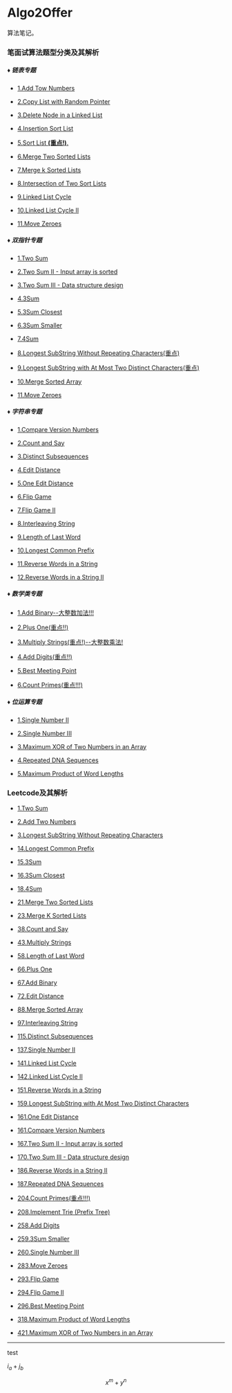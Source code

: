 <head>
<script src="https://cdn.mathjax.org/mathjax/latest/MathJax.js?config=TeX-AMS-MML_HTMLorMML" type="text/javascript"></script>
<script type="text/x-mathjax-config">
  MathJax.Hub.Config({
    tex2jax: {
      inlineMath: [ ['$','$'], ["\\(","\\)"] ],
      processEscapes: true
    }
  });
</script>
</head>

# Algo2Offer

算法笔记。

### 笔面试算法题型分类及其解析

##### ♦ 链表专题

* [1.Add Tow Numbers](seiei/algo/专项算法/链表专题/1_Add_Two_Numbers.md)

* [2.Copy List with Random Pointer](seiei/algo/专项算法/链表专题/2_Copy_List_With_Random_Pointer.md)

* [3.Delete Node in a Linked List](seiei/algo/专项算法/链表专题/3_Delete_Node_In_A_Linked_List.md)

* [4.Insertion Sort List](seiei/algo/专项算法/链表专题/4_Insertion_Sort_List.md)

* [5.Sort List **(重点!)**.](seiei/algo/专项算法/链表专题/5_Sort_List.md)

* [6.Merge Two Sorted Lists](seiei/algo/专项算法/链表专题/6_Merge_Two_Sorted_Lists.md)

* [7.Merge k Sorted Lists](seiei/algo/专项算法/链表专题/7_Merge_k_Sorted_Lists.md)

* [8.Intersection of Two Sort Lists](seiei/algo/专项算法/链表专题/8_Intersection_of_Two_Sorted_Linked_Lists.md)

* [9.Linked List Cycle](seiei/algo/专项算法/链表专题/9_Linked_List_Cycle.md)

* [10.Linked List Cycle II](seiei/algo/专项算法/链表专题/10_Linked_List_Cycle_II.md)

* [11.Move Zeroes](seiei/algo/专项算法/双指针专题/11_Move_Zeroes.md)

##### ♦ 双指针专题

* [1.Two Sum](seiei/algo/专项算法/双指针专题/1_Two_Sum.md)

* [2.Two Sum II - Input array is sorted](seiei/algo/专项算法/双指针专题/2_Two_Sum_II.md)

* [3.Two Sum III - Data structure design](seiei/algo/专项算法/双指针专题/3_Two_Sum_III.md)

* [4.3Sum](seiei/algo/专项算法/双指针专题/4_3Sum.md)

* [5.3Sum Closest](seiei/algo/专项算法/双指针专题/5_3Sum_Closest.md)

* [6.3Sum Smaller](seiei/algo/专项算法/双指针专题/6_3Sum_Smaller.md)

* [7.4Sum](seiei/algo/专项算法/双指针专题/7.4Sum.md)

* [8.Longest SubString Without Repeating Characters(重点)](seiei/algo/专项算法/双指针专题/8_Longest_SubString_Without_Repeating_Characters.md)

* [9.Longest SubString with At Most Two Distinct Characters(重点)](seiei/algo/专项算法/双指针专题/9_Longest_SubString_with_At_Most_Two_Distinct_Characters.md)

* [10.Merge Sorted Array](seiei/algo/专项算法/双指针专题/10_Merge_Sorted_Array.md)

* [11.Move Zeroes](seiei/algo/专项算法/双指针专题/11_Move_Zeroes.md)

##### ♦ 字符串专题

* [1.Compare Version Numbers](seiei/algo/专项算法/字符串专题/1_Compare_Version_Numbers.md)

* [2.Count and Say](seiei/algo/专项算法/字符串专题/2_Count_and_Say.md)

* [3.Distinct Subsequences](seiei/algo/专项算法/字符串专题/3_Distinct_Subsequences.md)

* [4.Edit Distance](seiei/algo/专项算法/字符串专题/4_Edit_Distance.md)

* [5.One Edit Distance](seiei/algo/专项算法/字符串专题/5_One_Edit_Distance.md)

* [6.Flip Game](seiei/algo/专项算法/字符串专题/6_Flip_Game.md)

* [7.Flip Game II](seiei/algo/专项算法/字符串专题/7_Flip_Game_II.md)

* [8.Interleaving String](seiei/algo/专项算法/字符串专题/8_Interleaving_String.md)

* [9.Length of Last Word](seiei/algo/专项算法/字符串专题/9_Length_of_Last_Word.md)

* [10.Longest Common Prefix](seiei/algo/专项算法/字符串专题/10_Longest_Common_Prefix.md)

* [11.Reverse Words in a String](seiei/algo/专项算法/字符串专题/11_Reverse_Words_in_a_String.md)

* [12.Reverse Words in a String II](seiei/algo/专项算法/字符串专题/12_Reverse_Words_in_a_String_II.md)

##### ♦ 数学类专题

* [1.Add Binary--大整数加法!!!](seiei/algo/专项算法/数学类专题/1_Add_Binary_大整数加法!!!.md)

* [2.Plus One(重点!!)](seiei/algo/专项算法/数学类专题/2_Plus_One(重点!!).md)

* [3.Multiply Strings(重点!)--大整数乘法!](seiei/algo/专项算法/数学类专题/3_Multiply_Strings(重点!)--大整数乘法!.md)

* [4.Add Digits(重点!!)](seiei/algo/专项算法/数学类专题/4_Add_Digits(重点!!).md)

* [5.Best Meeting Point](seiei/algo/专项算法/数学类专题/5_Best_Meeting_Point.md)

* [6.Count Primes(重点!!!)](seiei/algo/专项算法/数学类专题/6_Count_Primes(重点!!!).md)

##### ♦ 位运算专题

* [1.Single Number II](seiei/algo/专项算法/位运算专题/1_Single_Number_II.md)

* [2.Single Number III](seiei/algo/专项算法/位运算专题/2_Single_Number_III.md)

* [3.Maximum XOR of Two Numbers in an Array](seiei/algo/专项算法/位运算专题/3_Maximum_XOR_of_Two_Numbers_in_an_Array.md)

* [4.Repeated DNA Sequences](seiei/algo/专项算法/位运算专题/4_Repeated_DNA_Sequences.md)

* [5.Maximum Product of Word Lengths](seiei/algo/专项算法/位运算专题/5_Maximum_Product_of_Word_Lengths.md)

### Leetcode及其解析

* [1.Two Sum](seiei/algo/专项算法/双指针专题/1_Two_Sum.md)

* [2.Add Two Numbers](seiei/algo/专项算法/链表专题/1_Add_Two_Numbers.md)

* [3.Longest SubString Without Repeating Characters](seiei/algo/专项算法/双指针专题/8_Longest_SubString_Without_Repeating_Characters.md)

* [14.Longest Common Prefix](seiei/algo/专项算法/字符串专题/10_Longest_Common_Prefix.md)

* [15.3Sum](seiei/algo/专项算法/双指针专题/4_3Sum.md)

* [16.3Sum Closest](seiei/algo/专项算法/双指针专题/5_3Sum_Closest.md)

* [18.4Sum](seiei/algo/专项算法/双指针专题/7.4Sum.md)

* [21.Merge Two Sorted Lists](seiei/algo/专项算法/链表专题/6_Merge_Two_Sorted_Lists.md)

* [23.Merge K Sorted Lists](seiei/algo/专项算法/链表专题/7_Merge_k_Sorted_Lists.md)

* [38.Count and Say](seiei/algo/专项算法/字符串专题/2_Count_and_Say.md)

* [43.Multiply Strings](seiei/algo/专项算法/数学类专题/3_Multiply_Strings(重点!)--大整数乘法!.md)

* [58.Length of Last Word](seiei/algo/专项算法/字符串专题/9_Length_of_Last_Word.md)

* [66.Plus One](seiei/algo/专项算法/数学类专题/2_Plus_One(重点!!).md)

* [67.Add Binary](seiei/algo/专项算法/数学类专题/1_Add_Binary_大整数加法!!!.md)

* [72.Edit Distance](seiei/algo/专项算法/字符串专题/4_Edit_Distance.md)

* [88.Merge Sorted Array](seiei/algo/专项算法/双指针专题/10_Merge_Sorted_Array.md)

* [97.Interleaving String](seiei/algo/专项算法/字符串专题/8_Interleaving_String.md)

* [115.Distinct Subsequences](seiei/algo/专项算法/字符串专题/3_Distinct_Subsequences.md)

* [137.Single Number II](seiei/algo/专项算法/位运算专题/1_Single_Number_II.md)

* [141.Linked List Cycle](seiei/algo/专项算法/链表专题/9_Linked_List_Cycle.md)

* [142.Linked List Cycle II](seiei/algo/专项算法/链表专题/10_Linked_List_Cycle_II.md)

* [151.Reverse Words in a String](seiei/algo/专项算法/字符串专题/11_Reverse_Words_in_a_String.md)

* [159.Longest SubString with At Most Two Distinct Characters](seiei/algo/专项算法/双指针专题/9_Longest_SubString_with_At_Most_Two_Distinct_Characters.md)

* [161.One Edit Distance](seiei/algo/专项算法/字符串专题/5_One_Edit_Distance.md)

* [161.Compare Version Numbers](seiei/algo/专项算法/字符串专题/1_Compare_Version_Numbers.md)

* [167.Two Sum II - Input array is sorted](seiei/algo/专项算法/双指针专题/2_Two_Sum_II.md)

* [170.Two Sum III - Data structure design](seiei/algo/专项算法/双指针专题/3_Two_Sum_III.md)

* [186.Reverse Words in a String II](seiei/algo/专项算法/字符串专题/12_Reverse_Words_in_a_String_II.md)

* [187.Repeated DNA Sequences](seiei/algo/专项算法/位运算专题/4_Repeated_DNA_Sequences.md)

* [204.Count Primes(重点!!!)](seiei/algo/专项算法/数学类专题/6_Count_Primes(重点!!!).md)

* [208.Implement Trie (Prefix Tree)](seiei/algo/leetcode/208_Implement_Trie.md)

* [258.Add Digits](seiei/algo/专项算法/数学类专题/4_Add_Digits(重点!!).md)

* [259.3Sum Smaller](seiei/algo/专项算法/双指针专题/6_3Sum_Smaller.md)

* [260.Single Number III](seiei/algo/专项算法/位运算专题/2_Single_Number_III.md)

* [283.Move Zeroes](seiei/algo/专项算法/双指针专题/11_Move_Zeroes.md)

* [293.Flip Game](seiei/algo/专项算法/字符串专题/6_Flip_Game.md)

* [294.Flip Game II](seiei/algo/专项算法/字符串专题/7_Flip_Game_II.md)

* [296.Best Meeting Point](seiei/algo/专项算法/数学类专题/5_Best_Meeting_Point.md)

* [318.Maximum Product of Word Lengths](seiei/algo/专项算法/位运算专题/5_Maximum_Product_of_Word_Lengths.md)

* [421.Maximum XOR of Two Numbers in an Array](seiei/algo/专项算法/位运算专题/3_Maximum_XOR_of_Two_Numbers_in_an_Array.md)


---
test

$i_a+j_b$

$$
x^m+y^n
$$